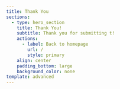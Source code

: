 ```yaml
---
title: Thank You
sections:
  - type: hero_section
    title: Thank You!
    subtitle: Thank you for submitting t!
    actions:
      - label: Back to homepage
        url: /
        style: primary
    align: center
    padding_bottom: large
    background_color: none
template: advanced
---
```

